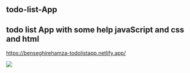 ## todo-list-App
## todo list App with some help javaScript and css and html
<a>https://benseghirehamza-todolistapp.netlify.app/</a>

<img src="https://user-images.githubusercontent.com/96697713/170540111-7c5f7b9c-23fb-48f9-bd95-d8aa6422276f.png"/>
